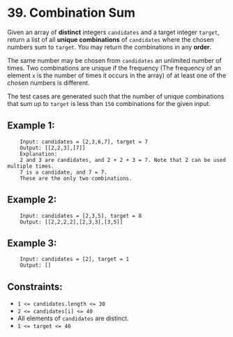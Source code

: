 # 39. Combination Sum

Given an array of **distinct** integers `candidates` and a target integer `target`, return a list of all **unique combinations** of `candidates` where the chosen numbers sum to `target`. You may return the combinations in any **order**.

The same number may be chosen from `candidates` an unlimited number of times. Two combinations are unique if the frequency (The frequency of an element `x` is the number of times it occurs in the array) of at least one of the chosen numbers is different.

The test cases are generated such that the number of unique combinations that sum up to `target` is less than `150` combinations for the given input.

 

## Example 1:

        Input: candidates = [2,3,6,7], target = 7
        Output: [[2,2,3],[7]]
        Explanation:
        2 and 3 are candidates, and 2 + 2 + 3 = 7. Note that 2 can be used multiple times.
        7 is a candidate, and 7 = 7.
        These are the only two combinations.
## Example 2:

        Input: candidates = [2,3,5], target = 8
        Output: [[2,2,2,2],[2,3,3],[3,5]]
## Example 3:

        Input: candidates = [2], target = 1
        Output: []
        

## Constraints:

* `1 <= candidates.length <= 30`
* `2 <= candidates[i] <= 40`
* All elements of `candidates` are distinct.
* `1 <= target <= 40`
